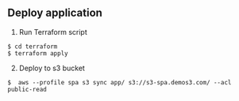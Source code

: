 ## Deploy application 

1. Run Terraform script
```
$ cd terraform
$ terraform apply
```
2. Deploy to s3 bucket
```
$  aws --profile spa s3 sync app/ s3://s3-spa.demos3.com/ --acl public-read
```
